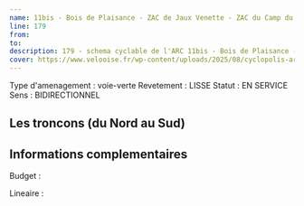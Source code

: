 ```yaml
---
name: 11bis - Bois de Plaisance - ZAC de Jaux Venette - ZAC du Camp du Roy 
line: 179
from: 
to:  
description: 179 - schema cyclable de l'ARC 11bis - Bois de Plaisance - ZAC de Jaux Venette - ZAC du Camp du Roy 
cover: https://www.velooise.fr/wp-content/uploads/2025/08/cyclopolis-arc-179.jpg
---
```

Type d'amenagement : voie-verte
Revetement : LISSE
Statut : EN SERVICE
Sens : BIDIRECTIONNEL
## Les troncons (du Nord au Sud)

## Informations complementaires

Budget  : 

Lineaire :

